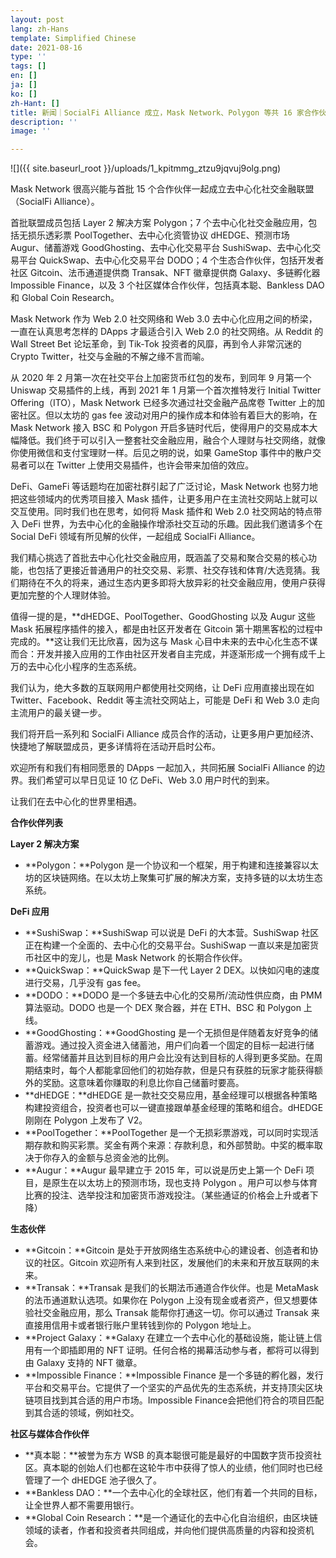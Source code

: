```yaml
---
layout: post
lang: zh-Hans
template: Simplified Chinese
date: 2021-08-16
type: ''
tags: []
en: []
ja: []
ko: []
zh-Hant: []
title: 新闻｜SocialFi Alliance 成立，Mask Network、Polygon 等共 16 家合作伙伴加入
description: ''
image: ''

---
```

![]({{ site.baseurl_root }}/uploads/1_kpitmmg_ztzu9jqvuj9olg.png)

Mask Network 很高兴能与首批 15 个合作伙伴一起成立去中心化社交金融联盟（SocialFi Alliance）。

首批联盟成员包括 Layer 2 解决方案 Polygon；7 个去中心化社交金融应用，包括无损乐透彩票 PoolTogether、去中心化资管协议 dHEDGE、预测市场 Augur、储蓄游戏 GoodGhosting、去中心化交易平台 SushiSwap、去中心化交易平台 QuickSwap、去中心化交易平台 DODO；4 个生态合作伙伴，包括开发者社区 Gitcoin、法币通道提供商 Transak、NFT 徽章提供商 Galaxy、多链孵化器 Impossible Finance，以及 3 个社区媒体合作伙伴，包括真本聪、Bankless DAO 和 Global Coin Research。

Mask Network 作为 Web 2.0 社交网络和 Web 3.0 去中心化应用之间的桥梁，一直在认真思考怎样的 DApps 才最适合引入 Web 2.0 的社交网络。从 Reddit 的 Wall Street Bet 论坛革命，到 Tik-Tok 投资者的风靡，再到令人非常沉迷的 Crypto Twitter，社交与金融的不解之缘不言而喻。

从 2020 年 2 月第一次在社交平台上加密货币红包的发布，到同年 9 月第一个 Uniswap 交易插件的上线，再到 2021 年 1 月第一个首次推特发行 Initial Twitter Offering（ITO），Mask Network 已经多次通过社交金融产品席卷 Twitter 上的加密社区。但以太坊的 gas fee 波动对用户的操作成本和体验有着巨大的影响，在 Mask Network 接入 BSC 和 Polygon 开启多链时代后，使得用户的交易成本大幅降低。我们终于可以引入一整套社交金融应用，融合个人理财与社交网络，就像你使用微信和支付宝理财一样。后见之明的说，如果 GameStop 事件中的散户交易者可以在 Twitter 上使用交易插件，也许会带来加倍的效应。

DeFi、GameFi 等话题均在加密社群引起了广泛讨论，Mask Network 也努力地把这些领域内的优秀项目接入 Mask 插件，让更多用户在主流社交网站上就可以交互使用。同时我们也在思考，如何将 Mask 插件和 Web 2.0 社交网站的特点带入 DeFi 世界，为去中心化的金融操作增添社交互动的乐趣。因此我们邀请多个在 Social DeFi 领域有所见解的伙伴，一起组成 SocialFi Alliance。

我们精心挑选了首批去中心化社交金融应用，既涵盖了交易和聚合交易的核心功能，也包括了更接近普通用户的社交交易、彩票、社交存钱和体育/大选竞猜。我们期待在不久的将来，通过生态内更多即将大放异彩的社交金融应用，使用户获得更加完整的个人理财体验。

值得一提的是，**dHEDGE、PoolTogether、GoodGhosting 以及 Augur 这些 Mask 拓展程序插件的接入，都是由社区开发者在 Gitcoin 第十期黑客松的过程中完成的。**这让我们无比欣喜，因为这与 Mask 心目中未来的去中心化生态不谋而合：开发并接入应用的工作由社区开发者自主完成，并逐渐形成一个拥有成千上万的去中心化小程序的生态系统。

我们认为，绝大多数的互联网用户都使用社交网络，让 DeFi 应用直接出现在如 Twitter、Facebook、Reddit 等主流社交网站上，可能是 DeFi 和 Web 3.0 走向主流用户的最关键一步。

我们将开启一系列和 SocialFi Alliance 成员合作的活动，让更多用户更加经济、快捷地了解联盟成员，更多详情将在活动开启时公布。

欢迎所有和我们有相同愿景的 DApps 一起加入，共同拓展 SocialFi Alliance 的边界。我们希望可以早日见证 10 亿 DeFi、Web 3.0 用户时代的到来。

让我们在去中心化的世界里相遇。

**合作伙伴列表**

**Layer 2 解决方案**

* **Polygon：**Polygon 是一个协议和一个框架，用于构建和连接兼容以太坊的区块链网络。在以太坊上聚集可扩展的解决方案，支持多链的以太坊生态系统。

**DeFi 应用**

* **SushiSwap：**SushiSwap 可以说是 DeFi 的大本营。SushiSwap 社区正在构建一个全面的、去中心化的交易平台。SushiSwap 一直以来是加密货币社区中的宠儿，也是 Mask Network 的长期合作伙伴。
* **QuickSwap：**QuickSwap 是下一代 Layer 2 DEX。以快如闪电的速度进行交易，几乎没有 gas fee。
* **DODO：**DODO 是一个多链去中心化的交易所/流动性供应商，由 PMM 算法驱动。DODO 也是一个 DEX 聚合器，并在 ETH、BSC 和 Polygon 上线。
* **GoodGhosting：**GoodGhosting 是一个无损但是伴随着友好竞争的储蓄游戏。通过投入资金进入储蓄池，用户们向着一个固定的目标一起进行储蓄。经常储蓄并且达到目标的用户会比没有达到目标的人得到更多奖励。在周期结束时，每个人都能拿回他们的初始存款，但是只有获胜的玩家才能获得额外的奖励。这意味着你赚取的利息比你自己储蓄时要高。
* **dHEDGE：**dHEDGE 是一款社交交易应用，基金经理可以根据各种策略构建投资组合，投资者也可以一键直接跟单基金经理的策略和组合。dHEDGE 刚刚在 Polygon 上发布了 V2。
* **PoolTogether：**PoolTogether 是一个无损彩票游戏，可以同时实现活期存款和购买彩票。奖金有两个来源：存款利息，和外部赞助。中奖的概率取决于你存入的金额与总资金池的比例。
* **Augur：**Augur 最早建立于 2015 年，可以说是历史上第一个 DeFi 项目，是原生在以太坊上的预测市场，现也支持 Polygon 。用户可以参与体育比赛的投注、选举投注和加密货币游戏投注。（某些通证的价格会上升或者下降）

**生态伙伴**

* **Gitcoin：**Gitcoin 是处于开放网络生态系统中心的建设者、创造者和协议的社区。Gitcoin 欢迎所有人来到社区，发展他们的未来和开放互联网的未来。
* **Transak：**Transak 是我们的长期法币通道合作伙伴。也是 MetaMask 的法币通道默认选项。如果你在 Polygon 上没有现金或者资产，但又想要体验社交金融应用，那么 Transak 能帮你打通这一切。你可以通过 Transak 来直接用信用卡或者银行账户里转钱到你的 Polygon 地址上。
* **Project Galaxy：**Galaxy 在建立一个去中心化的基础设施，能让链上信用有一个即插即用的 NFT 证明。任何合格的揭幕活动参与者，都将可以得到由 Galaxy 支持的 NFT 徽章。
* **Impossible Finance：**Impossible Finance 是一个多链的孵化器，发行平台和交易平台。它提供了一个坚实的产品优先的生态系统，并支持顶尖区块链项目找到其合适的用户市场。Impossible Finance会把他们符合的项目匹配到其合适的领域，例如社交。

**社区与媒体合作伙伴**

* **真本聪：**被誉为东方 WSB 的真本聪很可能是最好的中国数字货币投资社区。真本聪的创始人们也都在这轮牛市中获得了惊人的业绩，他们同时也已经管理了一个 dHEDGE 池子很久了。
* **Bankless DAO：**一个去中心化的全球社区，他们有着一个共同的目标，让全世界人都不需要用银行。
* **Global Coin Research：**是一个通证化的去中心化自治组织，由区块链领域的读者，作者和投资者共同组成，并向他们提供高质量的内容和投资机会。